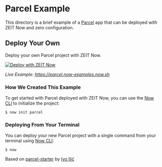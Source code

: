 # Parcel Example

This directory is a brief example of a [Parcel](https://parceljs.org/) app that can be deployed with ZEIT Now and zero configuration.

## Deploy Your Own

Deploy your own Parcel project with ZEIT Now.

[![Deploy with ZEIT Now](https://zeit.co/button)](https://zeit.co/new/project?template=https://github.com/zeit/now-examples/tree/master/parcel)

_Live Example: https://parcel.now-examples.now.sh_

### How We Created This Example

To get started with Parcel deployed with ZEIT Now, you can use the [Now CLI](https://zeit.co/download) to initialize the project:

```shell
$ now init parcel
```

### Deploying From Your Terminal

You can deploy your new Parcel project with a single command from your terminal using [Now CLI](/download):

```shell
$ now
```

Based on [parcel-starter](https://github.com/ivoilic/parcel-starter) by [Ivo Ilić](https://github.com/ivoilic)
